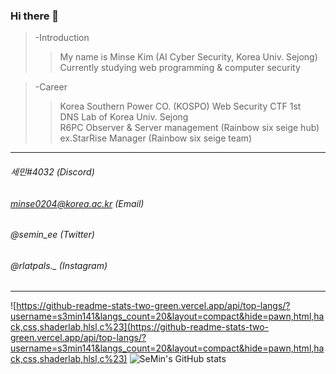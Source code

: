 ### Hi there 👋 

> -Introduction
>> My name is Minse Kim (AI Cyber Security, Korea Univ. Sejong)  
>> Currently studying web programming & computer security

> -Career
>> Korea Southern Power CO. (KOSPO) Web Security CTF 1st  
>> DNS Lab of Korea Univ. Sejong  
>> R6PC Observer & Server management (Rainbow six seige hub)  
>> ex.StarRise Manager (Rainbow six seige team)  

***

###### 세민#4032 (Discord)
###### minse0204@korea.ac.kr (Email)
###### @semin_ee (Twitter)
###### @rlatpals._ (Instagram)

***
  
![https://github-readme-stats-two-green.vercel.app/api/top-langs/?username=s3min141&langs_count=20&layout=compact&hide=pawn,html,hack,css,shaderlab,hlsl,c%23](https://github-readme-stats-two-green.vercel.app/api/top-langs/?username=s3min141&langs_count=20&layout=compact&hide=pawn,html,hack,css,shaderlab,hlsl,c%23)
![SeMin's GitHub stats](https://github-readme-stats.vercel.app/api?username=s3min141&show_icons=true&theme=dark)